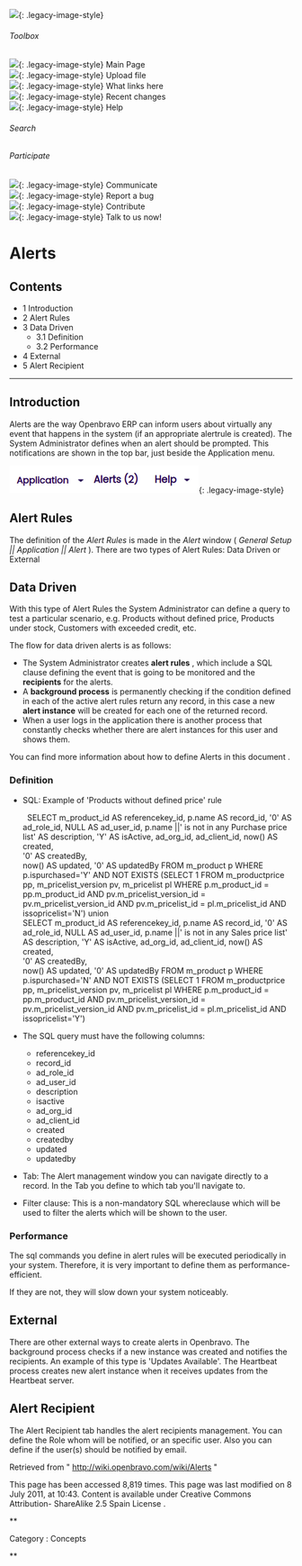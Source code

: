 ![](skins/openbravo/images/social-blogs-sidebar-banner.png){: .legacy-image-style}

######  Toolbox

![](skins/openbravo/images/flecha1.jpg){: .legacy-image-style} Main Page  
![](skins/openbravo/images/flecha1.jpg){: .legacy-image-style} Upload file  
![](skins/openbravo/images/flecha1.jpg){: .legacy-image-style} What links here  
![](skins/openbravo/images/flecha1.jpg){: .legacy-image-style} Recent changes  
![](skins/openbravo/images/flecha1.jpg){: .legacy-image-style} Help  
  
  

######  Search

######  Participate

![](skins/openbravo/images/flecha1.jpg){: .legacy-image-style} Communicate  
![](skins/openbravo/images/flecha1.jpg){: .legacy-image-style} Report a bug  
![](skins/openbravo/images/flecha1.jpg){: .legacy-image-style} Contribute  
![](skins/openbravo/images/flecha1.jpg){: .legacy-image-style} Talk to us now!  

  

#  Alerts

##  Contents

  * 1  Introduction 
  * 2  Alert Rules 
  * 3  Data Driven 
    * 3.1  Definition 
    * 3.2  Performance 
  * 4  External 
  * 5  Alert Recipient 

  
---  
  
##  Introduction

Alerts are the way Openbravo ERP can inform users about virtually any event
that happens in the system (if an appropriate alertrule is created). The
System Administrator defines when an alert should be prompted. This
notifications are shown in the top bar, just beside the Application menu.

![](/assets/developer-guide/etendo-classic/concepts/Alerts-0.png){: .legacy-image-style}

##  Alert Rules

The definition of the _Alert Rules_ is made in the _Alert_ window ( _General
Setup || Application || Alert_ ). There are two types of Alert Rules: Data
Driven or External

##  Data Driven

With this type of Alert Rules the System Administrator can define a query to
test a particular scenario, e.g. Products without defined price, Products
under stock, Customers with exceeded credit, etc.

The flow for data driven alerts is as follows:

  * The System Administrator creates **alert rules** , which include a SQL clause defining the event that is going to be monitored and the **recipients** for the alerts. 
  * A **background process** is permanently checking if the condition defined in each of the active alert rules return any record, in this case a new **alert instance** will be created for each one of the returned record. 
  * When a user logs in the application there is another process that constantly checks whether there are alert instances for this user and shows them. 

You can find more information about how to define Alerts in  this document  .

###  Definition

  * SQL: Example of 'Products without defined price' rule 

    
    
     
    SELECT m_product_id AS referencekey_id,
           p.name AS record_id,
           '0' AS ad_role_id,
           NULL AS ad_user_id,
           p.name ||' is not in any Purchase price list' AS description,
           'Y' AS isActive,
            ad_org_id, 
            ad_client_id, 
            now() AS created,  
            '0' AS createdBy,  
            now() AS updated,
            '0' AS updatedBy
     FROM m_product p
    WHERE p.ispurchased='Y'
    AND NOT EXISTS (SELECT 1 
                        FROM m_productprice pp,
                             m_pricelist_version pv,
                             m_pricelist pl
                      WHERE p.m_product_id = pp.m_product_id
                      AND pv.m_pricelist_version_id = pv.m_pricelist_version_id
                      AND pv.m_pricelist_id = pl.m_pricelist_id
                      AND issopricelist='N')
    union                  
    SELECT m_product_id AS referencekey_id,
           p.name AS record_id,
           '0' AS ad_role_id,
           NULL AS ad_user_id,
           p.name ||' is not in any Sales price list' AS description,
           'Y' AS isActive,
            ad_org_id, 
            ad_client_id, 
            now() AS created,  
            '0' AS createdBy,  
            now() AS updated,
            '0' AS updatedBy
     FROM m_product p
    WHERE p.ispurchased='N'
    AND NOT EXISTS (SELECT 1 
                        FROM m_productprice pp,
                             m_pricelist_version pv,
                             m_pricelist pl
                      WHERE p.m_product_id = pp.m_product_id
                      AND pv.m_pricelist_version_id = pv.m_pricelist_version_id
                      AND pv.m_pricelist_id = pl.m_pricelist_id
                      AND issopricelist='Y')

  * The SQL query must have the following columns: 
    * referencekey_id 
    * record_id 
    * ad_role_id 
    * ad_user_id 
    * description 
    * isactive 
    * ad_org_id 
    * ad_client_id 
    * created 
    * createdby 
    * updated 
    * updatedby 

  * Tab: The Alert management window you can navigate directly to a record. In the Tab you define to which tab you'll navigate to. 

  * Filter clause: This is a non-mandatory SQL whereclause which will be used to filter the alerts which will be shown to the user. 

###  Performance

The sql commands you define in alert rules will be executed periodically in
your system. Therefore, it is very important to define them as performance-
efficient.

If they are not, they will slow down your system noticeably.

##  External

There are other external ways to create alerts in Openbravo. The background
process checks if a new instance was created and notifies the recipients. An
example of this type is 'Updates Available'. The Heartbeat process creates new
alert instance when it receives updates from the Heartbeat server.

##  Alert Recipient

The Alert Recipient tab handles the alert recipients management. You can
define the Role whom will be notified, or an specific user. Also you can
define if the user(s) should be notified by email.

Retrieved from "  http://wiki.openbravo.com/wiki/Alerts  "

This page has been accessed 8,819 times. This page was last modified on 8 July
2011, at 10:43. Content is available under  Creative Commons Attribution-
ShareAlike 2.5 Spain License  .

  
**

Category  :  Concepts

**

